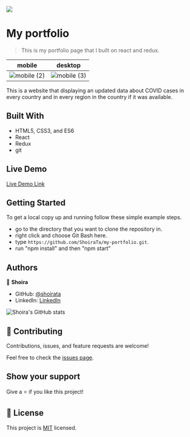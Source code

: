 ![](https://img.shields.io/badge/Microverse-blueviolet)

# My portfolio

> This is my portfolio page that I built on react and redux.

mobile  | desktop
------------- | -------------
 ![mobile (2)](https://user-images.githubusercontent.com/77038610/149923467-78a4c412-0d43-464f-871c-1e3237b22b9c.png)   | ![mobile (3)](https://user-images.githubusercontent.com/77038610/149923440-ebb2ddcc-5c44-49ae-b264-9903f2c07527.png)



This is a website that displaying an updated data about COVID cases in every country and in every region
in the country if it was available.

## Built With

- HTML5, CSS3, and ES6
- React
- Redux
- git

## Live Demo

[Live Demo Link](https://covid-cases-shahier.herokuapp.com/)

## Getting Started

To get a local copy up and running follow these simple example steps.

- go to the directory that you want to clone the repository in.
- right click and choose Git Bash here.
- type `https://github.com/ShoiraTa/my-portfolio.git`.
- run "npm install" and then "npm start"

## Authors

👤 **Shoira**

- GitHub: [@shoirata](https://github.com/shoirata)
- LinkedIn: [LinkedIn](https://www.linkedin.com/in/shoira-tashpulatova-bab4a7122/)

![Shoira's GitHub stats](https://github-readme-stats.vercel.app/api?username=shoirata&count_private=true&theme=dark&show_icons=true)

## 🤝 Contributing

Contributions, issues, and feature requests are welcome!

Feel free to check the [issues page](../../issues/).

## Show your support

Give a ⭐️ if you like this project!

## 📝 License

This project is [MIT](./MIT.md) licensed.
